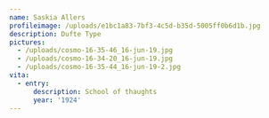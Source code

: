 ```yaml
---
name: Saskia Allers
profileimage: /uploads/e1bc1a83-7bf3-4c5d-b35d-5005ff0b6d1b.jpg
description: Dufte Type
pictures:
  - /uploads/cosmo-16-35-46_16-jun-19.jpg
  - /uploads/cosmo-16-34-20_16-jun-19.jpg
  - /uploads/cosmo-16-35-44_16-jun-19-2.jpg
vita:
  - entry:
      description: School of thaughts
      year: '1924'
---
```


